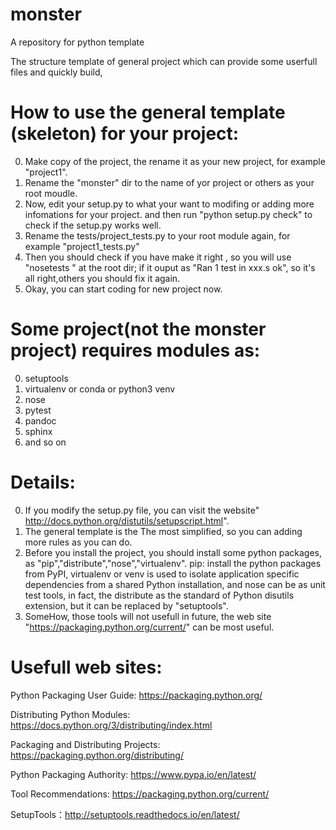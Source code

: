 # monster
A repository for python template

The structure template of general project which can provide some userfull files and quickly build,

How to use the general template (skeleton) for your project:
============

0. Make copy of the project, the rename it as your new project, for example "project1".
1. Rename the "monster" dir to the name of yor project or others as your root moudle.
2. Now, edit your setup.py to what your want to modifing or adding more infomations for your project. and then run "python setup.py check" to check if the setup.py works well.
3. Rename the tests/project_tests.py to your root module again, for example "project1_tests.py"
4. Then you should check if you have make it right , so you will use "nosetests " at the root dir;
   if it ouput as "Ran 1 test in xxx.s ok", so it's all right,others you should fix it again.
5. Okay, you can start coding for new project now.

Some project(not the monster project) requires modules as:
============
0. setuptools
1. virtualenv or conda or python3 venv
2. nose
3. pytest
4. pandoc
5. sphinx
6. and so on

Details:
============

0. If you modify the setup.py file, you can visit the website" http://docs.python.org/distutils/setupscript.html".
1. The general template is the The most simplified, so you can adding more rules as you can do.
2. Before you install the project, you should install some python packages, as "pip","distribute","nose","virtualenv". pip: install the python packages from PyPI, virtualenv or venv is used to isolate application specific dependencies from a shared Python installation, and nose can be as unit test tools, in fact, the distribute as the standard of Python disutils extension, but it can be replaced by "setuptools".
3. SomeHow, those tools will not usefull in future, the web site "https://packaging.python.org/current/" can be most useful.

Usefull web sites:
==============

Python Packaging User Guide: https://packaging.python.org/ 

Distributing Python Modules: https://docs.python.org/3/distributing/index.html

Packaging and Distributing Projects: https://packaging.python.org/distributing/

Python Packaging Authority: https://www.pypa.io/en/latest/

Tool Recommendations: https://packaging.python.org/current/

SetupTools：http://setuptools.readthedocs.io/en/latest/